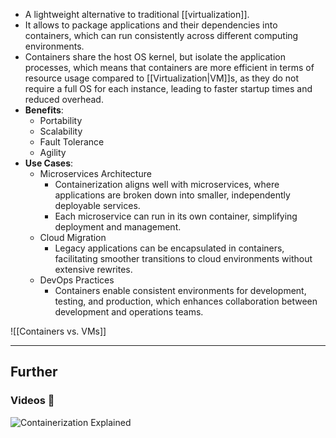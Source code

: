 - A lightweight alternative to traditional [[virtualization]].
- It allows to package applications and their dependencies into containers, which can run consistently across different computing environments.
- Containers share the host OS kernel, but isolate the application processes, which means that containers are more efficient in terms of resource usage compared to [[Virtualization|VM]]s, as they do not require a full OS for each instance, leading to faster startup times and reduced overhead.
- **Benefits**:
    - Portability
    - Scalability
    - Fault Tolerance
    - Agility
- **Use Cases**:
    - Microservices Architecture
        - Containerization aligns well with microservices, where applications are broken down into smaller, independently deployable services. 
        - Each microservice can run in its own container, simplifying deployment and management.
    - Cloud Migration    
        - Legacy applications can be encapsulated in containers, facilitating smoother transitions to cloud environments without extensive rewrites.
    - DevOps Practices
        - Containers enable consistent environments for development, testing, and production, which enhances collaboration between development and operations teams.

![[Containers vs. VMs]]

---
## Further

### Videos 🎥

![Containerization Explained](https://www.youtube.com/watch?v=0qotVMX-J5s&pp=ygUGZG9ja2Vy "Containerization Explained")